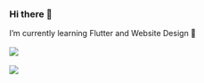 ### Hi there 👋

I’m currently learning Flutter and Website Design 🎨
<br>
<br>
<img src="https://github-readme-stats.vercel.app/api?username=MartienJun&include_all_commits=true&show_icons=true&count_private=true&theme=dark">
<br>
<br>
<img src="https://github-readme-stats.vercel.app/api/top-langs/?username=MartienJun&layout=compact">

<!--
- 🔭 I’m currently working on ...
- 🌱 I’m currently learning ...
- 👯 I’m looking to collaborate on ...
- 🤔 I’m looking for help with ...
- 💬 Ask me about ...
- 📫 How to reach me: ...
- 😄 Pronouns: ...
- ⚡ Fun fact: ...
-->
